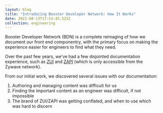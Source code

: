 ```yaml
---
layout: blog
title: "Introducing Booster Developer Network: How It Works"
date: 2021-08-13T17:53:43.525Z
collection: engineering
---
```

Booster Developer Network (BDN) is a complete reimaging of how we document our front end componentry, with the primary focus on making the experience easier for engineers to find what they need.

Over the past few years, we've had a few disjointed documentation experience, such as [ZUI](https://zui.zywave.com) and [ZAPI](https://devkit.gitlab.zywave.com/zui/zywave-api-toolkit) (which is only accessible from the Zywave network). 

From our initial work, we discovered several issues with our documentation:
1. Authoring and managing content was difficult for us
1. Finding the important content as an engineer was difficult, if not impossible
1. The brand of ZUI/ZAPI was getting conflated, and when to use which was hard to discern

